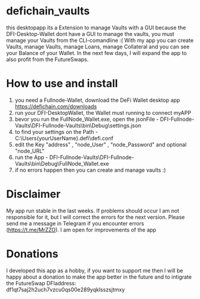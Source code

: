 # defichain_vaults
this desktopapp its a Extension to manage Vaults with a GUI because the DFI-Desktop-Wallet dont have a GUI to manage the vaults, you must manage your Vaults from the CLI-comandline :(
With my app you can create Vaults, manage Vaults, manage Loans, manage Collateral and you can see your Balance of your Wallet.
In the next few days, I will expand the app to also profit from the FutureSwaps.


# How to use and install
1. you need a Fullnode-Wallet, download the DeFi Wallet desktop app  https://defichain.com/downloads
2. run your DFI-DesktopWallet, the Wallet must running to connect myAPP
3. bevor you run the FullNode_Wallet.exe, open the jsonFile - DFI-Fullnode-Vaults\DFI-Fullnode-Vaults\bin\Debug\settings.json
4. to find your settings on the Path - C:\Users\{yourUserName}\.defi\defi.conf
5. edit the Key "address" , "node_User" , "node_Password" and optional "node_URL"
6. run the App - DFI-Fullnode-Vaults\DFI-Fullnode-Vaults\bin\Debug\FullNode_Wallet.exe
7. if no errors happen then you can create and manage vaults :)


# Disclaimer
My app run stable in the last weeks.
If problems should occur I am not responsible for it, but I will correct the errors for the next version. Please send me a message in Telegram if you encounter errors (https://t.me/MrZZO). I am open for improvements of the app


# Donations
I developed this app as a hobby, if you want to support me then I will be happy about a donation to make the app better in the future and to intigrate the FutureSwap
DFIaddress: df1qt7saj2h2uch7vzcu0qs00e289yqklsszsjtmxy
